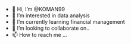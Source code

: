 - 👋 Hi, I’m @KOMAN99
- 👀 I’m interested in data analysis 
- 🌱 I’m currently learning financial management 
- 💞️ I’m looking to collaborate on.. 
- 📫 How to reach me ...

<!---
KOMAN99/KOMAN99 is a ✨ special ✨ repository because its `README.md` (this file) appears on your GitHub profile.
You can click the Preview link to take a look at your changes.
--->

